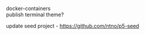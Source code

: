 docker-containers  
publish terminal theme?  

update seed project - https://github.com/ntno/p5-seed
